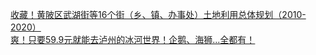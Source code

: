   
[收藏！黄陂区武湖街等16个街（乡、镇、办事处）土地利用总体规划（2010-2020）](http://www.dianyue.me/archives/760/deyj0b3xg2yk77qa/)  
[爽！只要59.9元就能去泸州的冰河世界！企鹅、海狮...全都有！](http://www.dianyue.me/archives/871/mnh0r9emprpop1vy/)